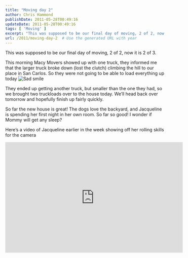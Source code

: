 ```yaml
---
title: "Moving day 2"
author: Chris Hammond
publishDate: 2011-05-28T00:49:16
updateDate: 2011-05-28T00:49:16
tags: [ 'Moving' ]
excerpt: "This was supposed to be our final day of moving, 2 of 2, now it is 2 of 3.  This morning Macy Movers showed up with one truck, they informed me that the larger truck broke down (lost the clutch) climbing the hill to our place in San Carlos. So they were not going to be able to load everything up today   They ended up getting another truck, but smaller than the one they had, so we brought two truckloads over to the house today. We’ll head back over tomorrow and hopefully finish up fairly quickly.  So far the new house is great! The dogs love the backyard, and Jacqueline is spending her first night in her own room. So far so good! I wonder if Mommy will get any sleep?  Here’s a video of Jacqueline earlier in the week showing off her rolling skills for the camera "
url: /2011/moving-day-2  # Use the generated URL with year
---
```

<p>This was supposed to be our final day of moving, 2 of 2, now it is 2 of 3.</p>  <p>This morning Macy Movers showed up with one truck, they informed me that the larger truck broke down (lost the clutch) climbing the hill to our place in San Carlos. So they were not going to be able to load everything up today <img style="border-bottom-style: none; border-right-style: none; border-top-style: none; border-left-style: none" class="wlEmoticon wlEmoticon-sadsmile" alt="Sad smile" src="/assets/images/PublishThumbnails//windows-live-writer/fac2547e17b7_13188/wlemoticon-sadsmile_2.png" /></p>  <p>They ended up getting another truck, but smaller than the one they had, so we brought two truckloads over to the house today. We’ll head back over tomorrow and hopefully finish up fairly quickly.</p>  <p>So far the new house is great! The dogs love the backyard, and Jacqueline is spending her first night in her own room. So far so good! I wonder if Mommy will get any sleep?</p>  <p>Here’s a video of Jacqueline earlier in the week showing off her rolling skills for the camera</p> <iframe height="349" src="https://www.youtube.com/embed/M2Ed_dN781U?rel=0&amp;hd=1" frameborder="0" width="560" allowfullscreen="allowfullscreen"></iframe>
